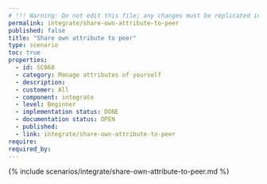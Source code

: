 ```yaml
---
# !!! Warning: Do not edit this file; any changes must be replicated in Excel !!!
permalink: integrate/share-own-attribute-to-peer
published: false
title: "Share own attribute to peer"
type: scenario
toc: true
properties:
  - id: SC068
  - category: Manage attributes of yourself
  - description:
  - customer: All
  - component: integrate
  - level: Beginner
  - implementation status: DONE
  - documentation status: OPEN
  - published:
  - link: integrate/share-own-attribute-to-peer
require:
required_by:
---
```


{% include scenarios/integrate/share-own-attribute-to-peer.md %}
